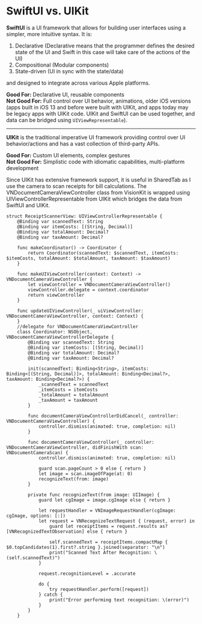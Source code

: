 # SwiftUI vs. UIKit

**SwiftUI** is a UI framework that allows for building user interfaces using a simpler, more intuitive syntax. It is:  
1) Declarative (Declarative means that the programmer defines the desired state of the UI and Swift in this case will take care of the actions of the UI)
2) Compositional (Modular components)
3) State-driven (UI in sync with the state/data)

and designed to integrate across various Apple platforms.

**Good For:** Declarative UI, reusable components  
**Not Good For:** Full control over UI behavior, animations, older iOS versions (apps built in iOS 13 and before were built with UIKit, and apps today may be legacy apps with UIKit code. UIKit and SwiftUI can be used together, and data can be bridged using `UIViewRepresentable`).  

---

**UIKit** is the traditional imperative UI framework providing control over UI behavior/actions and has a vast collection of third-party APIs.

**Good For:** Custom UI elements, complex gestures  
**Not Good For:** Simplistic code with idiomatic capabilities, multi-platform development

Since UIKit has extensive framework support, it is useful in SharedTab as I use the camera to scan receipts for bill calculations. The VNDocumentCameraViewController class from VisionKit is wrapped using UIViewControllerRepresentable from UIKit which bridges the data from SwiftUI and UIKit. 

```
struct ReceiptScannerView: UIViewControllerRepresentable {
    @Binding var scannedText: String
    @Binding var itemCosts: [(String, Decimal)]
    @Binding var totalAmount: Decimal?
    @Binding var taxAmount: Decimal?
    
    func makeCoordinator() -> Coordinator {
        return Coordinator(scannedText: $scannedText, itemCosts: $itemCosts, totalAmount: $totalAmount, taxAmount: $taxAmount)
    }
    
    func makeUIViewController(context: Context) -> VNDocumentCameraViewController {
        let viewController = VNDocumentCameraViewController()
        viewController.delegate = context.coordinator
        return viewController
    }
    
    func updateUIViewController(_ uiViewController: VNDocumentCameraViewController, context: Context) {
    }
    //delegate for VNDocumentCameraViewController
    class Coordinator: NSObject, VNDocumentCameraViewControllerDelegate {
        @Binding var scannedText: String
        @Binding var itemCosts: [(String, Decimal)]
        @Binding var totalAmount: Decimal?
        @Binding var taxAmount: Decimal?
        
        init(scannedText: Binding<String>, itemCosts: Binding<[(String, Decimal)]>, totalAmount: Binding<Decimal?>, taxAmount: Binding<Decimal?>) {
            _scannedText = scannedText
            _itemCosts = itemCosts
            _totalAmount = totalAmount
            _taxAmount = taxAmount
        }
        
        func documentCameraViewControllerDidCancel(_ controller: VNDocumentCameraViewController) {
            controller.dismiss(animated: true, completion: nil)
        }
        
        func documentCameraViewController(_ controller: VNDocumentCameraViewController, didFinishWith scan: VNDocumentCameraScan) {
            controller.dismiss(animated: true, completion: nil)
            
            guard scan.pageCount > 0 else { return }
            let image = scan.imageOfPage(at: 0)
            recognizeText(from: image)
        }
        
        private func recognizeText(from image: UIImage) {
            guard let cgImage = image.cgImage else { return }
            
            let requestHandler = VNImageRequestHandler(cgImage: cgImage, options: [:])
            let request = VNRecognizeTextRequest { (request, error) in
                guard let receiptItems = request.results as? [VNRecognizedTextObservation] else { return }
                
                self.scannedText = receiptItems.compactMap { $0.topCandidates(1).first?.string }.joined(separator: "\n")
                print("Scanned Text After Recognition: \(self.scannedText)")
            }
            
            request.recognitionLevel = .accurate
            
            do {
                try requestHandler.perform([request])
            } catch {
                print("Error performing text recognition: \(error)")
            }
        }
    }
```
